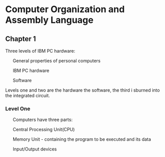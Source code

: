 
<h1>Computer Organization and Assembly Language</h1>
<h2>Chapter 1</h2>
<body>
Three levels of IBM PC hardware:

<ol>General properties of personal computers</ol>

<ol>IBM PC hardware</ol>

<ol>Software</ol>
Levels one and two are the hardware the software, the third i sburned into the integrated circuit.

<h3>Level One</h3>
 <ul>Computers have three parts:</ul>
<ul> Central Processing Unit(CPU)</ul>
<ul> Memory Unit - containing the program to be executed and its data</ul>
<ul> Input/Output devices</ul>
</body>

